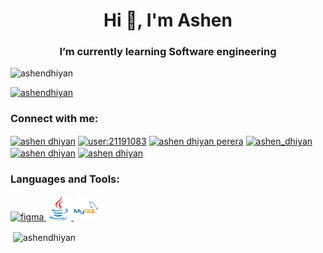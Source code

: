 <h1 align="center">Hi 👋, I'm Ashen</h1>
<h3 align="center">I’m currently learning Software engineering</h3>

<p align="left"> <img src="https://komarev.com/ghpvc/?username=ashendhiyan&label=Profile%20views&color=0e75b6&style=flat" alt="ashendhiyan" /> </p>

<p align="left"> <a href="https://github.com/ryo-ma/github-profile-trophy"><img src="https://github-profile-trophy.vercel.app/?username=ashendhiyan" alt="ashendhiyan" /></a> </p>

<h3 align="left">Connect with me:</h3>
<p align="left">
<a href="https://linkedin.com/in/ashen dhiyan" target="blank"><img align="center" src="https://raw.githubusercontent.com/rahuldkjain/github-profile-readme-generator/master/src/images/icons/Social/linked-in-alt.svg" alt="ashen dhiyan" height="30" width="40" /></a>
<a href="https://stackoverflow.com/users/user:21191083" target="blank"><img align="center" src="https://raw.githubusercontent.com/rahuldkjain/github-profile-readme-generator/master/src/images/icons/Social/stack-overflow.svg" alt="user:21191083" height="30" width="40" /></a>
<a href="https://fb.com/ashen dhiyan perera" target="blank"><img align="center" src="https://raw.githubusercontent.com/rahuldkjain/github-profile-readme-generator/master/src/images/icons/Social/facebook.svg" alt="ashen dhiyan perera" height="30" width="40" /></a>
<a href="https://instagram.com/ashen_dhiyan" target="blank"><img align="center" src="https://raw.githubusercontent.com/rahuldkjain/github-profile-readme-generator/master/src/images/icons/Social/instagram.svg" alt="ashen_dhiyan" height="30" width="40" /></a>
<a href="https://dribbble.com/ashen dhiyan" target="blank"><img align="center" src="https://raw.githubusercontent.com/rahuldkjain/github-profile-readme-generator/master/src/images/icons/Social/dribbble.svg" alt="ashen dhiyan" height="30" width="40" /></a>
<a href="https://www.hackerrank.com/ashen dhiyan" target="blank"><img align="center" src="https://raw.githubusercontent.com/rahuldkjain/github-profile-readme-generator/master/src/images/icons/Social/hackerrank.svg" alt="ashen dhiyan" height="30" width="40" /></a>
</p>

<h3 align="left">Languages and Tools:</h3>
<p align="left"> <a href="https://www.figma.com/" target="_blank" rel="noreferrer"> <img src="https://www.vectorlogo.zone/logos/figma/figma-icon.svg" alt="figma" width="40" height="40"/> </a> <a href="https://www.java.com" target="_blank" rel="noreferrer"> <img src="https://raw.githubusercontent.com/devicons/devicon/master/icons/java/java-original.svg" alt="java" width="40" height="40"/> </a> <a href="https://www.mysql.com/" target="_blank" rel="noreferrer"> <img src="https://raw.githubusercontent.com/devicons/devicon/master/icons/mysql/mysql-original-wordmark.svg" alt="mysql" width="40" height="40"/> </a> </p>

<p>&nbsp;<img align="center" src="https://github-readme-stats.vercel.app/api?username=ashendhiyan&show_icons=true&locale=en" alt="ashendhiyan" /></p>

